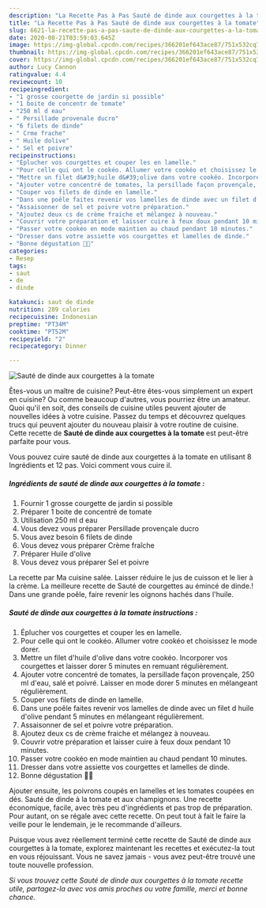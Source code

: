 ```yaml
---
description: "La Recette Pas à Pas Sauté de dinde aux courgettes à la tomate"
title: "La Recette Pas à Pas Sauté de dinde aux courgettes à la tomate"
slug: 6621-la-recette-pas-a-pas-saute-de-dinde-aux-courgettes-a-la-tomate
date: 2020-08-21T03:59:03.645Z
image: https://img-global.cpcdn.com/recipes/366201ef643ace87/751x532cq70/saute-de-dinde-aux-courgettes-a-la-tomate-photo-principale-de-la-recette.jpg
thumbnail: https://img-global.cpcdn.com/recipes/366201ef643ace87/751x532cq70/saute-de-dinde-aux-courgettes-a-la-tomate-photo-principale-de-la-recette.jpg
cover: https://img-global.cpcdn.com/recipes/366201ef643ace87/751x532cq70/saute-de-dinde-aux-courgettes-a-la-tomate-photo-principale-de-la-recette.jpg
author: Lucy Cannon
ratingvalue: 4.4
reviewcount: 10
recipeingredient:
- "1 grosse courgette de jardin si possible"
- "1 boite de concentr de tomate"
- "250 ml d eau"
- " Persillade provenale ducro"
- "6 filets de dinde"
- " Crme frache"
- " Huile dolive"
- " Sel et poivre"
recipeinstructions:
- "Éplucher vos courgettes et couper les en lamelle."
- "Pour celle qui ont le cookéo. Allumer votre cookéo et choisissez le mode dorer."
- "Mettre un filet d&#39;huile d&#39;olive dans votre cookéo. Incorporer vos courgettes et laisser dorer 5 minutes en remuant régulièrement."
- "Ajouter votre concentré de tomates, la persillade façon provençale, 250 ml d&#39;eau, salé et poivré. Laisser en mode dorer 5 minutes en mélangeant régulièrement."
- "Couper vos filets de dinde en lamelle."
- "Dans une poêle faites revenir vos lamelles de dinde avec un filet d huile d&#39;olive pendant 5 minutes en mélangeant régulièrement."
- "Assaisonner de sel et poivre votre préparation."
- "Ajoutez deux cs de crème fraiche et mélangez à nouveau."
- "Couvrir votre préparation et laisser cuire à feux doux pendant 10 minutes."
- "Passer votre cookéo en mode maintien au chaud pendant 10 minutes."
- "Dresser dans votre assiette vos courgettes et lamelles de dinde."
- "Bonne dégustation 👩‍🍳"
categories:
- Resep
tags:
- saut
- de
- dinde

katakunci: saut de dinde 
nutrition: 289 calories
recipecuisine: Indonesian
preptime: "PT34M"
cooktime: "PT52M"
recipeyield: "2"
recipecategory: Dinner

---
```



![Sauté de dinde aux courgettes à la tomate](https://img-global.cpcdn.com/recipes/366201ef643ace87/751x532cq70/saute-de-dinde-aux-courgettes-a-la-tomate-photo-principale-de-la-recette.jpg)

Êtes-vous un maître de cuisine? Peut-être êtes-vous simplement un expert en cuisine? Ou comme beaucoup d'autres, vous pourriez être un amateur. Quoi qu'il en soit, des conseils de cuisine utiles peuvent ajouter de nouvelles idées à votre cuisine. Passez du temps et découvrez quelques trucs qui peuvent ajouter du nouveau plaisir à votre routine de cuisine. Cette recette de <strong> Sauté de dinde aux courgettes à la tomate </strong> est peut-être parfaite pour vous.

<!--inarticleads1-->

Vous pouvez cuire sauté de dinde aux courgettes à la tomate en utilisant 8 Ingrédients et 12 pas. Voici comment vous cuire il.

##### Ingrédients de sauté de dinde aux courgettes à la tomate :

1. Fournir 1 grosse courgette de jardin si possible
1. Préparer 1 boite de concentré de tomate
1. Utilisation 250 ml d eau
1. Vous devez vous préparer  Persillade provençale ducro
1. Vous avez besoin 6 filets de dinde
1. Vous devez vous préparer  Crème fraîche
1. Préparer  Huile d&#39;olive
1. Vous devez vous préparer  Sel et poivre


La recette par Ma cuisine salée. Laisser réduire le jus de cuisson et le lier à la crème. La meilleure recette de Sauté de courgettes au émincé de dinde.! Dans une grande poêle, faire revenir les oignons hachés dans l&#39;huile. 

<!--inarticleads2-->

##### Sauté de dinde aux courgettes à la tomate instructions :

1. Éplucher vos courgettes et couper les en lamelle.
1. Pour celle qui ont le cookéo. Allumer votre cookéo et choisissez le mode dorer.
1. Mettre un filet d&#39;huile d&#39;olive dans votre cookéo. Incorporer vos courgettes et laisser dorer 5 minutes en remuant régulièrement.
1. Ajouter votre concentré de tomates, la persillade façon provençale, 250 ml d&#39;eau, salé et poivré. Laisser en mode dorer 5 minutes en mélangeant régulièrement.
1. Couper vos filets de dinde en lamelle.
1. Dans une poêle faites revenir vos lamelles de dinde avec un filet d huile d&#39;olive pendant 5 minutes en mélangeant régulièrement.
1. Assaisonner de sel et poivre votre préparation.
1. Ajoutez deux cs de crème fraiche et mélangez à nouveau.
1. Couvrir votre préparation et laisser cuire à feux doux pendant 10 minutes.
1. Passer votre cookéo en mode maintien au chaud pendant 10 minutes.
1. Dresser dans votre assiette vos courgettes et lamelles de dinde.
1. Bonne dégustation 👩‍🍳


Ajouter ensuite, les poivrons coupés en lamelles et les tomates coupées en dés. Sauté de dinde à la tomate et aux champignons. Une recette économique, facile, avec très peu d&#39;ingrédients et pas trop de préparation. Pour autant, on se régale avec cette recette. On peut tout à fait le faire la veille pour le lendemain, je le recommande d&#39;ailleurs. 

<!--inarticleads1-->

<p>
Puisque vous avez réellement terminé cette recette de Sauté de dinde aux courgettes à la tomate, explorez maintenant les recettes et exécutez-la tout en vous réjouissant. Vous ne savez jamais - vous avez peut-être trouvé une toute nouvelle profession.
</p>

<p>
<i>Si vous trouvez cette Sauté de dinde aux courgettes à la tomate recette utile, partagez-la avec vos amis proches ou votre famille, merci et bonne chance.</i>
</p>
